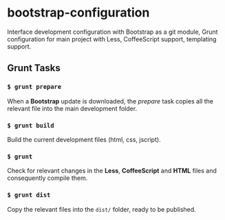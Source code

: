 bootstrap-configuration
=======================

Interface development configuration with Bootstrap as a git module, Grunt configuration for main project with Less, CoffeeScript support, templating support.

## Grunt Tasks

### `$ grunt prepare`

When a **Bootstrap** update is downloaded, the _prepare_ task copies all the relevant file into the main development folder.

### `$ grunt build`

Build the current development files (html, css, jscript).

### `$ grunt`

Check for relevant changes in the **Less**, **CoffeeScript** and **HTML** files and consequently compile them.

### `$ grunt dist`

Copy the relevant files into the `dist/` folder, ready to be published.
